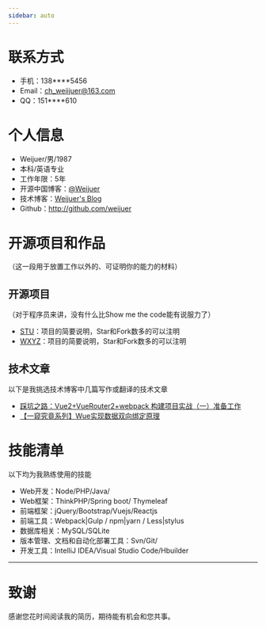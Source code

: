 ```yaml
---
sidebar: auto
---
```


# 联系方式

- 手机：138****5456 
- Email：ch_weiijuer@163.com 
- QQ：151****610


# 个人信息

 - Weijuer/男/1987 
 - 本科/英语专业 
 - 工作年限：5年
 - 开源中国博客：[@Weijuer](https://my.oschina.net/weijuer) 
 - 技术博客：[Weijuer's Blog](https://weijuer.guthub.io/blog/zh/) 
 - Github：http://github.com/weijuer 

# 开源项目和作品
（这一段用于放置工作以外的、可证明你的能力的材料）

## 开源项目
（对于程序员来讲，没有什么比Show me the code能有说服力了）

  - [STU](http://github.com/yourname/projectname)：项目的简要说明，Star和Fork数多的可以注明
  - [WXYZ](http://github.com/yourname/projectname)：项目的简要说明，Star和Fork数多的可以注明

## 技术文章
以下是我挑选技术博客中几篇写作或翻译的技术文章

- [踩坑之路：Vue2+VueRouter2+webpack 构建项目实战（一）准备工作](https://my.oschina.net/weijuer/blog/1563975)
- [【一窥究竟系列】Wue实现数据双向绑定原理](https://my.oschina.net/weijuer/blog/1796687) 

    
# 技能清单

以下均为我熟练使用的技能

- Web开发：Node/PHP/Java/
- Web框架：ThinkPHP/Spring boot/ Thymeleaf
- 前端框架：jQuery/Bootstrap/Vuejs/Reactjs
- 前端工具：Webpack|Gulp / npm|yarn / Less|stylus
- 数据库相关：MySQL/SQLite
- 版本管理、文档和自动化部署工具：Svn/Git/
- 开发工具：IntelliJ IDEA/Visual Studio Code/Hbuilder
      
---      
# 致谢
感谢您花时间阅读我的简历，期待能有机会和您共事。
      